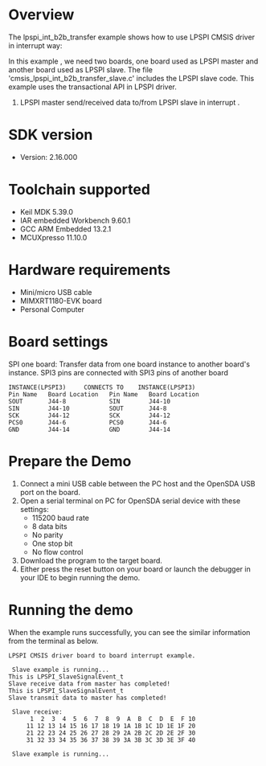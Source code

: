 Overview
========
The lpspi_int_b2b_transfer example shows how to use LPSPI CMSIS driver in interrupt way:

In this example , we need two boards, one board used as LPSPI master and another board used as LPSPI slave.
The file 'cmsis_lpspi_int_b2b_transfer_slave.c' includes the LPSPI slave code.
This example uses the transactional API in LPSPI driver.

1. LPSPI master send/received data to/from LPSPI slave in interrupt . 

SDK version
===========
- Version: 2.16.000

Toolchain supported
===================
- Keil MDK  5.39.0
- IAR embedded Workbench  9.60.1
- GCC ARM Embedded  13.2.1
- MCUXpresso  11.10.0

Hardware requirements
=====================
- Mini/micro USB cable
- MIMXRT1180-EVK board
- Personal Computer

Board settings
==============
SPI one board:
Transfer data from one board instance to another board's instance.
SPI3 pins are connected with SPI3 pins of another board
~~~~~~~~~~~~~~~~~~~~~~~~~~~~~~~~~~~~~~~~~~~~~~~~~~~~~~
INSTANCE(LPSPI3)     CONNECTS TO    INSTANCE(LPSPI3)
Pin Name   Board Location   Pin Name   Board Location
SOUT       J44-8            SIN        J44-10
SIN        J44-10           SOUT       J44-8
SCK        J44-12           SCK        J44-12
PCS0       J44-6            PCS0       J44-6 
GND        J44-14           GND        J44-14
~~~~~~~~~~~~~~~~~~~~~~~~~~~~~~~~~~~~~~~~~~~~~~~~~~~~~~

Prepare the Demo
================
1. Connect a mini USB cable between the PC host and the OpenSDA USB port on the board.
2. Open a serial terminal on PC for OpenSDA serial device with these settings:
    - 115200 baud rate
    - 8 data bits
    - No parity
    - One stop bit
    - No flow control
3. Download the program to the target board.
4. Either press the reset button on your board or launch the debugger in your IDE to begin running the demo.

Running the demo
================
When the example runs successfully, you can see the similar information from the terminal as below.

~~~~~~~~~~~~~~~~~~~~~~~~~~~~
LPSPI CMSIS driver board to board interrupt example.

 Slave example is running...
This is LPSPI_SlaveSignalEvent_t
Slave receive data from master has completed!
This is LPSPI_SlaveSignalEvent_t
Slave transmit data to master has completed!

 Slave receive:
      1  2  3  4  5  6  7  8  9  A  B  C  D  E  F 10
     11 12 13 14 15 16 17 18 19 1A 1B 1C 1D 1E 1F 20
     21 22 23 24 25 26 27 28 29 2A 2B 2C 2D 2E 2F 30
     31 32 33 34 35 36 37 38 39 3A 3B 3C 3D 3E 3F 40

 Slave example is running...
~~~~~~~~~~~~~~~~~~~~~~~~~~~~
